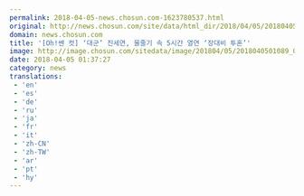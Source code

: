 ```yaml
---
permalink: 2018-04-05-news.chosun.com-1623780537.html
original: http://news.chosun.com/site/data/html_dir/2018/04/05/2018040501143.html
domain: news.chosun.com
title: '[Oh!쎈 컷] ‘대군’ 진세연, 물줄기 속 5시간 열연 ‘장대비 투혼’'
image: http://image.chosun.com/sitedata/image/201804/05/2018040501089_0.jpg
date: 2018-04-05 01:37:27
category: news
translations: 
 - 'en'
 - 'es'
 - 'de'
 - 'ru'
 - 'ja'
 - 'fr'
 - 'it'
 - 'zh-CN'
 - 'zh-TW'
 - 'ar'
 - 'pt'
 - 'hy'
---
```


